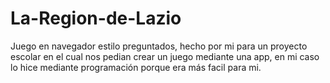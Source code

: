 # La-Region-de-Lazio

Juego en navegador estilo preguntados, hecho por mi para un proyecto escolar en el cual nos pedian crear un juego mediante una app, en mi caso lo hice mediante programación porque era más facil para mi.
